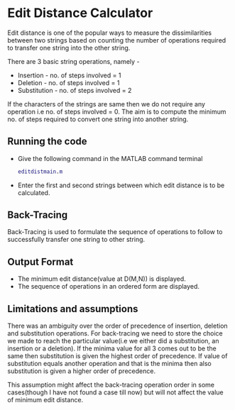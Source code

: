 # Edit Distance Calculator
Edit distance is one of the popular ways to measure the dissimilarities between two strings based on counting the number of operations required to transfer one string into the other string.

There are 3 basic string operations, namely -
* Insertion - no. of steps involved = 1
* Deletion - no. of steps involved = 1
* Substitution - no. of steps involved = 2

If the characters of the strings are same then we do not require any operation i.e no. of steps involved = 0.
The aim is to compute the minimum no. of steps required to convert one string into another string.
## Running the code
* Give the following command in the MATLAB command terminal
  ```MATLAB
  editdistmain.m
  ```
* Enter the first and second strings between which edit distance is to be calculated.

## Back-Tracing
Back-Tracing is used to formulate the sequence of operations to follow to successfully transfer one string to other string.

## Output Format
* The minimum edit distance(value at D(M,N)) is displayed.
* The sequence of operations in an ordered form are displayed.

## Limitations and assumptions
There was an ambiguity over the order of precedence of insertion, deletion and substitution operations.
For back-tracing we need to store the choice we made to reach the particular value(i.e we either did a substitution, an insertion or a deletion). If the minima value for all 3 comes out to be the same then substitution is given the highest order of precedence.
If value of substitution equals another operation and that is the minima then also substitution is given a higher order of precedence.

This assumption might affect the back-tracing operation order in some cases(though I have not found a case till now) but will not affect the value of minimum edit distance.
